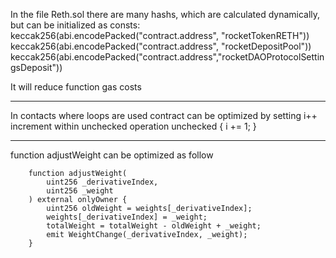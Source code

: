 In the file Reth.sol there are many hashs, which are calculated dynamically, but can be initialized as consts:
keccak256(abi.encodePacked("contract.address", "rocketTokenRETH"))
keccak256(abi.encodePacked("contract.address", "rocketDepositPool"))
keccak256(abi.encodePacked("contract.address","rocketDAOProtocolSettingsDeposit"))

It will reduce function gas costs

----
In contacts where loops are used contract can be optimized by setting i++ increment within unchecked operation
unchecked {
            i += 1;
        }

----
function adjustWeight can be optimized as follow
```
    function adjustWeight(
        uint256 _derivativeIndex,
        uint256 _weight
    ) external onlyOwner {
        uint256 oldWeight = weights[_derivativeIndex];
        weights[_derivativeIndex] = _weight;
        totalWeight = totalWeight - oldWeight + _weight;
        emit WeightChange(_derivativeIndex, _weight);
    }
```